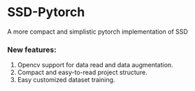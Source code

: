 # SSD-Pytorch
A more compact and simplistic pytorch implementation of SSD

### New features:
1. Opencv support for data read and data augmentation. <br>
2. Compact and easy-to-read project structure. <br>
3. Easy customized dataset training.
